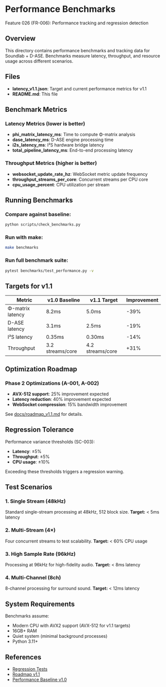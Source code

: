 # Performance Benchmarks

Feature 026 (FR-006): Performance tracking and regression detection

## Overview

This directory contains performance benchmarks and tracking data for Soundlab + D-ASE. Benchmarks measure latency, throughput, and resource usage across different scenarios.

## Files

- **latency_v1.1.json**: Target and current performance metrics for v1.1
- **README.md**: This file

## Benchmark Metrics

### Latency Metrics (lower is better)
- **phi_matrix_latency_ms**: Time to compute Φ-matrix analysis
- **dase_latency_ms**: D-ASE engine processing time
- **i2s_latency_ms**: I²S hardware bridge latency
- **total_pipeline_latency_ms**: End-to-end processing latency

### Throughput Metrics (higher is better)
- **websocket_update_rate_hz**: WebSocket metric update frequency
- **throughput_streams_per_core**: Concurrent streams per CPU core
- **cpu_usage_percent**: CPU utilization per stream

## Running Benchmarks

### Compare against baseline:
```bash
python scripts/check_benchmarks.py
```

### Run with make:
```bash
make benchmarks
```

### Run full benchmark suite:
```bash
pytest benchmarks/test_performance.py -v
```

## Targets for v1.1

| Metric | v1.0 Baseline | v1.1 Target | Improvement |
|--------|---------------|-------------|-------------|
| Φ-matrix latency | 8.2ms | 5.0ms | -39% |
| D-ASE latency | 3.1ms | 2.5ms | -19% |
| I²S latency | 0.35ms | 0.30ms | -14% |
| Throughput | 3.2 streams/core | 4.2 streams/core | +31% |

## Optimization Roadmap

### Phase 2 Optimizations (A-001, A-002)
- **AVX-512 support**: 25% improvement expected
- **Latency reduction**: 40% improvement expected
- **WebSocket compression**: 15% bandwidth improvement

See [docs/roadmap_v1.1.md](../docs/roadmap_v1.1.md) for details.

## Regression Tolerance

Performance variance thresholds (SC-003):
- **Latency**: ±5%
- **Throughput**: ±5%
- **CPU usage**: ±10%

Exceeding these thresholds triggers a regression warning.

## Test Scenarios

### 1. Single Stream (48kHz)
Standard single-stream processing at 48kHz, 512 block size.
**Target:** < 5ms latency

### 2. Multi-Stream (4×)
Four concurrent streams to test scalability.
**Target:** < 60% CPU usage

### 3. High Sample Rate (96kHz)
Processing at 96kHz for high-fidelity audio.
**Target:** < 8ms latency

### 4. Multi-Channel (8ch)
8-channel processing for surround sound.
**Target:** < 12ms latency

## System Requirements

Benchmarks assume:
- Modern CPU with AVX2 support (AVX-512 for v1.1 targets)
- 16GB+ RAM
- Quiet system (minimal background processes)
- Python 3.11+

## References

- [Regression Tests](../tests/regression/README.md)
- [Roadmap v1.1](../docs/roadmap_v1.1.md)
- [Performance Baseline v1.0](../tests/regression/baselines/performance_latency_v1.0.json)
